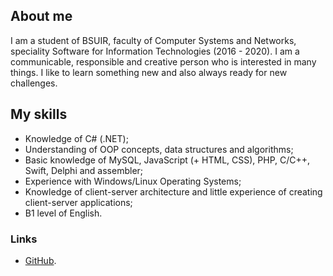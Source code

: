 ## About me
I am a student of BSUIR, faculty of Computer Systems and Networks, speciality Software for Information Technologies (2016 - 2020). I am a communicable, responsible and creative person who is interested in many things. I like to learn something new and also always ready for new challenges.

## My skills
* Knowledge of C# (.NET);
* Understanding of OOP concepts, data structures and algorithms;
* Basic knowledge of MySQL, JavaScript (+ HTML, CSS), PHP, C/С++, Swift, Delphi and assembler;
* Experience with Windows/Linux Operating Systems;
* Knowledge of client-server architecture and little experience of creating client-server applications;
* B1 level of English.



### Links
* [GitHub](https://github.com/AnnZh).
